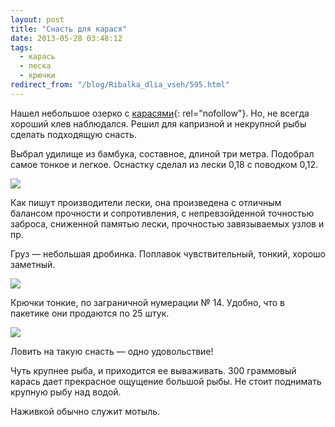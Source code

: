 ```yaml
---
layout: post
title: "Снасть для карася"
date: 2013-05-28 03:48:12
tags:
  - карась
  - леска
  - крючки
redirect_from: "/blog/Ribalka_dlia_vseh/595.html"
---
```

Нашел небольшое озерко с [карасями][1]{: rel="nofollow"}. Но, не всегда
хороший клев наблюдался. Решил для капризной и некрупной рыбы сделать
подходящую снасть.

Выбрал удилище из бамбука, составное, длиной три метра. Подобрал самое
тонкое и легкое. Оснастку сделал из лески 0,18 с поводком 0,12.

![](http://fishingguru.ru/uploads/images/00/00/01/2013/05/27/0948e0.jpg)

Как пишут производители лески, она произведена с отличным балансом
прочности и сопротивления, с непревзойденной точностью заброса,
сниженной памятью лески, прочностью завязываемых узлов и пр.

Груз — небольшая дробинка. Поплавок чувствительный, тонкий, хорошо
заметный.

![](http://fishingguru.ru/uploads/images/00/00/01/2013/05/27/6aeabe.jpg)

Крючки тонкие, по заграничной нумерации № 14. Удобно, что в пакетике они
продаются по 25 штук.

![](http://fishingguru.ru/uploads/images/00/00/01/2013/05/27/34425f.jpg)

Ловить на такую снасть — одно удовольствие!

Чуть крупнее рыба, и приходится ее вываживать. 300 граммовый карась дает
прекрасное ощущение большой рыбы. Не стоит поднимать крупную рыбу над
водой.

Наживкой обычно служит мотыль.

[1]: http://fishingguru.ru/blog/sapiski_lubitelia/593.html
